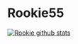 # Rookie55
[![Rookie github stats](https://github-readme-stats.vercel.app/api?username=Rookie1401&count_private=true&show_icons=true&theme=radical&hide_rank=false)](https://github.com/anuraghazra/github-readme-stats)
